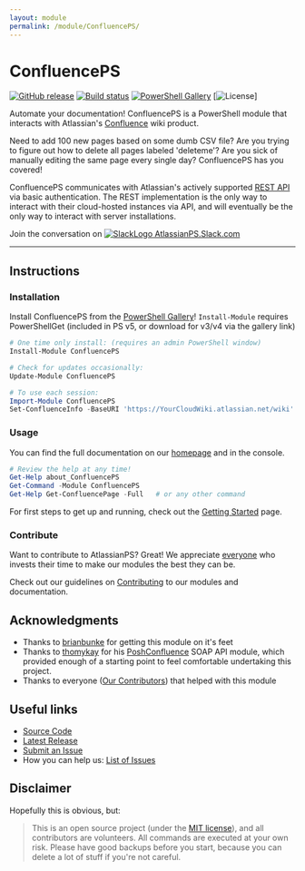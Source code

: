 ```yaml
---
layout: module
permalink: /module/ConfluencePS/
---
```


# ConfluencePS

[![GitHub release](https://img.shields.io/github/release/AtlassianPS/ConfluencePS.svg)](https://github.com/AtlassianPS/ConfluencePS/releases/latest) [![Build status](https://ci.appveyor.com/api/projects/status/viulo95g362l6vym/branch/master?svg=true)](https://ci.appveyor.com/project/AtlassianPS/confluenceps/branch/master) [![PowerShell Gallery](https://img.shields.io/powershellgallery/dt/ConfluencePS.svg)](https://www.powershellgallery.com/packages/ConfluencePS) [![License](https://img.shields.io/badge/license-MIT-blue.svg)]

Automate your documentation! ConfluencePS is a PowerShell module that interacts with Atlassian's [Confluence] wiki product.

Need to add 100 new pages based on some dumb CSV file? Are you trying to figure out how to delete all pages labeled 'deleteme'? Are you sick of manually editing the same page every single day? ConfluencePS has you covered!

ConfluencePS communicates with Atlassian's actively supported [REST API] via basic authentication. The REST implementation is the only way to interact with their cloud-hosted instances via API, and will eventually be the only way to interact with server installations.

Join the conversation on [![SlackLogo][] AtlassianPS.Slack.com](https://atlassianps.org/slack)

[SlackLogo]: https://atlassianps.org/assets/img/Slack_Mark_Web_28x28.png
<!--more-->

---

## Instructions

### Installation

Install ConfluencePS from the [PowerShell Gallery]! `Install-Module` requires PowerShellGet (included in PS v5, or download for v3/v4 via the gallery link)

```powershell
# One time only install: (requires an admin PowerShell window)
Install-Module ConfluencePS

# Check for updates occasionally:
Update-Module ConfluencePS

# To use each session:
Import-Module ConfluencePS
Set-ConfluenceInfo -BaseURI 'https://YourCloudWiki.atlassian.net/wiki' -PromptCredentials
```

### Usage

You can find the full documentation on our [homepage](https://atlassianps.org/docs/ConfluencePS) and in the console.
```powershell
# Review the help at any time!
Get-Help about_ConfluencePS
Get-Command -Module ConfluencePS
Get-Help Get-ConfluencePage -Full   # or any other command
```

For first steps to get up and running, check out the [Getting Started](https://atlassianps.org/docs/ConfluencePS/Getting_Started.html) page.

### Contribute

Want to contribute to AtlassianPS? Great!
We appreciate [everyone](https://atlassianps.org/#people) who invests their time to make our modules the best they can be.

Check out our guidelines on [Contributing](https://atlassianps.org/docs/Contributing.html) to our modules and documentation.

## Acknowledgments

* Thanks to [brianbunke] for getting this module on it's feet
* Thanks to [thomykay] for his [PoshConfluence] SOAP API module, which provided enough of a starting point to feel comfortable undertaking this project.
* Thanks to everyone ([Our Contributors](https://atlassianps.org/#people)) that helped with this module

## Useful links

* [Source Code]
* [Latest Release]
* [Submit an Issue]
* How you can help us: [List of Issues](https://github.com/AtlassianPS/ConfluencePS/issues?q=is%3Aissue+is%3Aopen+label%3Aup-for-grabs)

## Disclaimer

Hopefully this is obvious, but:
> This is an open source project (under the [MIT license]), and all contributors are volunteers. All commands are executed at your own risk. Please have good backups before you start, because you can delete a lot of stuff if you're not careful.

  [Confluence]: <https://www.atlassian.com/software/confluence>
  [REST API]: <https://docs.atlassian.com/atlassian-confluence/REST/latest/>
  [PowerShell Gallery]: <https://www.powershellgallery.com/>
  [thomykay]: <https://github.com/thomykay>
  [PoshConfluence]: <https://github.com/thomykay/PoshConfluence>
  [RamblingCookieMonster]: <https://github.com/RamblingCookieMonster>
  [PSStackExchange]: <https://github.com/RamblingCookieMonster/PSStackExchange>
  [Source Code]: <https://github.com/AtlassianPS/ConfluencePS>
  [Latest Release]: <https://github.com/AtlassianPS/ConfluencePS/releases/latest>
  [Submit an Issue]: <https://github.com/AtlassianPS/ConfluencePS/issues/new>
  [juneb]: <https://github.com/juneb>
  [brianbunke]: <https://github.com/brianbunke>
  [Check this out]: <https://github.com/juneb/PowerShellHelpDeepDive>
  [MIT license]: <https://github.com/brianbunke/ConfluencePS/blob/master/LICENSE>

<!-- [//]: # (Sweet online markdown editor at http://dillinger.io) -->
<!-- [//]: # ("GitHub Flavored Markdown" https://help.github.com/articles/github-flavored-markdown/) -->
